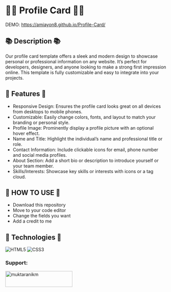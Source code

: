 # 🤷‍♀️ Profile Card 🤷‍♂️
DEMO: https://amiayon8.github.io/Profile-Card/

## 📚 Description 📚
Our profile card template offers a sleek and modern design to showcase personal or professional information on any website. It’s perfect for developers, designers, and anyone looking to make a strong first impression online. This template is fully customizable and easy to integrate into your projects.

## 🚀 Features 🚀
- Responsive Design: Ensures the profile card looks great on all devices from desktops to mobile phones.
- Customizable: Easily change colors, fonts, and layout to match your branding or personal style.
- Profile Image: Prominently display a profile picture with an optional hover effect.
- Name and Title: Highlight the individual’s name and professional title or role.
- Contact Information: Include clickable icons for email, phone number and social media profiles.
- About Section: Add a short bio or description to introduce yourself or your team member.
- Skills/Interests: Showcase key skills or interests with icons or a tag cloud. 

## 📖 HOW TO USE 📖
- Download this repository
- Move to your code editor
- Change the fields you want
- Add a credit to me

## 🤖 Technologies 🤖
![HTML5](https://img.shields.io/badge/html5-%23E34F26.svg?style=for-the-badge&logo=html5&logoColor=white) 
 ![CSS3](https://img.shields.io/badge/css3-%231572B6.svg?style=for-the-badge&logo=css3&logoColor=white) 

		

<h3 align="left">Support:</h3>
<p><a href="https://www.buymeacoffee.com/muktaranikm "> <img align="left" src="https://cdn.buymeacoffee.com/buttons/v2/default-yellow.png" height="50" width="210" alt="muktaranikm " /></a></p><br><br>
